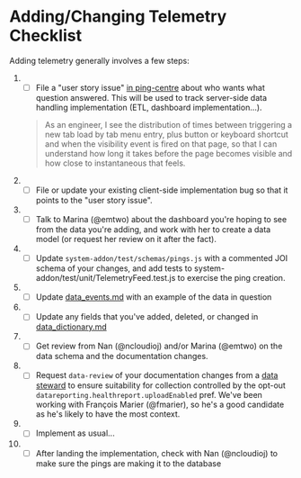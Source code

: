 # Adding/Changing Telemetry Checklist

Adding telemetry generally involves a few steps:

1. - [ ] File a "user story issue" [in ping-centre](https://github.com/mozilla/ping-centre) about who wants what question answered.  This will be used to track server-side data handling implementation (ETL, dashboard implementation...).

    > As an engineer, I see the distribution of times between triggering a new tab load by tab menu entry, plus button or keyboard shortcut and when the visibility event is fired on that page, so that I can understand how long it takes before the page becomes visible and how close to instantaneous that feels.

1. - [ ] File or update your existing client-side implementation bug so that it points to the "user story issue".
1. - [ ] Talk to Marina (@emtwo) about the dashboard you're hoping to see from the data you're adding, and work with her to create a data model (or request her review on it after the fact).
1. - [ ] Update `system-addon/test/schemas/pings.js` with a commented JOI schema of your changes, and add tests to system-addon/test/unit/TelemetryFeed.test.js to exercise the ping creation.
1. - [ ] Update [data_events.md](data_events.md) with an example of the data in question
1. - [ ] Update any fields that you've added, deleted, or changed in [data_dictionary.md](data_dictionary.md)
1. - [ ] Get review from Nan (@ncloudioj) and/or Marina (@emtwo) on the data schema and the documentation changes.
1. - [ ] Request `data-review` of your documentation changes from a [data steward](https://wiki.mozilla.org/Firefox/Data_Collection) to ensure suitability for collection controlled by the opt-out `datareporting.healthreport.uploadEnabled` pref. We've been working with François Marier (@fmarier), so he's a good candidate as he's likely to have the most context.
1. - [ ] Implement as usual...
1. - [ ] After landing the implementation, check with Nan (@ncloudioj) to make sure the pings are making it to the database
